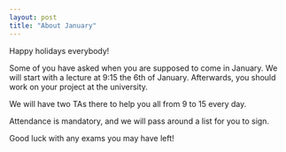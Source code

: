 ```yaml
---
layout: post
title: "About January"
---
```


Happy holidays everybody!

Some of you have asked when you are supposed to come in January. We will start with a 
lecture at 9:15 the 6th of January. Afterwards, you should work on your project at the university.

We will have two TAs there to help you all from 9 to 15 every day.

Attendance is mandatory, and we will pass around a list for you to sign.

Good luck with any exams you may have left!
